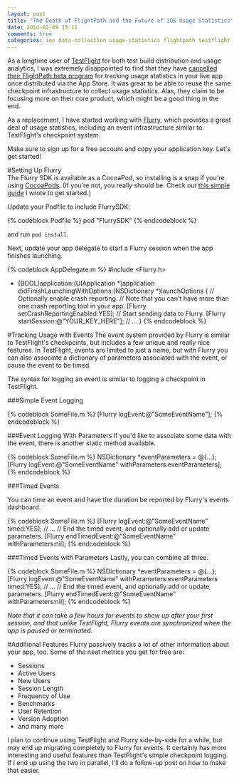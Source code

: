 ```yaml
---
layout: post
title: "The Death of FlightPath and the Future of iOS Usage Statistics"
date: 2014-02-09 15:11
comments: true
categories: ios data-collection usage-statistics flightpath testflight flurry
---
```

As a longtime user of [TestFlight](http://www.testflightapp.com) for both test build distribution and usage analytics, I was extremely disappointed to find that they have [cancelled their FlightPath beta program](http://imgur.com/fcYo5dt) for tracking usage statistics in your live app once distributed via the App Store.  It was great to be able to reuse the same checkpoint infrastructure to collect usage statistics.  Alas, they claim to be focusing more on their core product, which might be a good thing in the end.

As a replacement, I have started working with [Flurry](http://www.flurry.com), which provides a great deal of usage statistics, including an event infrastructure similar to TestFlight's checkpoint system.

Make sure to sign up for a free account and copy your application key.  Let's get started!

<!-- more -->

#Setting Up Flurry  
The Flurry SDK is available as a CocoaPod, so installing is a snap if you're using [CocoaPods](http://www.cocoapods.org).  (If you're not, you really should be.  Check out [this simple guide](../../../../2013/07/29/managing-project-dependencies-in-xcode-an-introduction-to-cocoapods/) I wrote to get started.)

Update your Podfile to include FlurrySDK:

{% codeblock Podfile %}
pod "FlurrySDK"
{% endcodeblock %}

and run `pod install`.

Next, update your app delegate to start a Flurry session when the app finishes launching.

{% codeblock AppDelegate.m %}
#include <Flurry.h>

- (BOOL)application:(UIApplication *)application didFinishLaunchingWithOptions:(NSDictionary *)launchOptions
{
   // Optionally enable crash reporting.
   // Note that you can't have more than one crash reporting tool in your app.
   [Flurry setCrashReportingEnabled:YES];
   // Start sending data to Flurry.
   [Flurry startSession:@"YOUR_KEY_HERE"];
   // ...
}
{% endcodeblock %}

#Tracking Usage with Events
The event system provided by Flurry is similar to TestFlight's checkpoints, but includes a few unique and really nice features.  In TestFlight, events are limited to just a name, but with Flurry you can also associate a dictionary of parameters associated with the event, or cause the event to be timed.

The syntax for logging an event is similar to logging a checkpoint in TestFlight.

###Simple Event Logging

{% codeblock SomeFile.m %}
[Flurry logEvent:@"SomeEventName"];
{% endcodeblock %}

###Event Logging With Parameters
If you'd like to associate some data with the event, there is another static method available.

{% codeblock SomeFile.m %}
NSDictionary *eventParameters = @{...};
[Flurry logEvent:@"SomeEventName" withParameters:eventParameters];
{% endcodeblock %}

###Timed Events

You can time an event and have the duration be reported by Flurry's events dashboard.

{% codeblock SomeFile.m %}
[Flurry logEvent:@"SomeEventName" timed:YES];
// ...
// End the timed event, and optionally add or update parameters.
[Flurry endTimedEvent:@"SomeEventName" withParameters:nil];
{% endcodeblock %}

###Timed Events with Parameters
Lastly, you can combine all three.

{% codeblock SomeFile.m %}
NSDictionary *eventParameters = @{...};
[Flurry logEvent:@"SomeEventName" withParameters:eventParameters timed:YES];
// ...
// End the timed event, and optionally add or update parameters.
[Flurry endTimedEvent:@"SomeEventName" withParameters:nil];
{% endcodeblock %}

*Note that it can take a few hours for events to show up after your first session, and that unlike TestFlight, Flurry events are synchronized when the app is paused or terminated.*

#Additional Features
Flurry passively tracks a lot of other information about your app, too.  Some of the neat metrics you get for free are:

* Sessions
* Active Users
* New Users
* Session Length
* Frequency of Use
* Benchmarks
* User Retention
* Version Adoption
* and many more

I plan to continue using TestFlight and Flurry side-by-side for a while, but may end up migrating completely to Flurry for events.  It certainly has more interesting and useful features than TestFlight's simple checkpoint logging.  If I end up using the two in parallel, I'll do a follow-up post on how to make that easier.